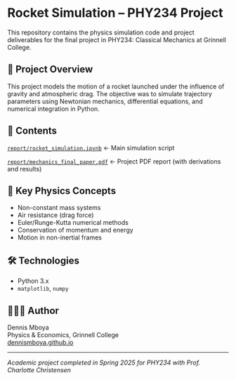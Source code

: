 # Rocket Simulation – PHY234 Project

This repository contains the physics simulation code and project deliverables for the final project in PHY234: Classical Mechanics at Grinnell College.

## 🚀 Project Overview

This project models the motion of a rocket launched under the influence of gravity and atmospheric drag. The objective was to simulate trajectory parameters using Newtonian mechanics, differential equations, and numerical integration in Python.

## 📂 Contents

[`report/rocket_simulation.ipynb`](./report/rocket_simulation.ipynb) ← Main simulation script

[`report/mechanics_final_paper.pdf`](./report/mechanics_final_paper.pdf) ← Project PDF report (with derivations and results)

## 🧪 Key Physics Concepts

- Non-constant mass systems
- Air resistance (drag force)
- Euler/Runge-Kutta numerical methods
- Conservation of momentum and energy
- Motion in non-inertial frames

## 🛠️ Technologies

- Python 3.x
- `matplotlib`, `numpy`

## 👨🏽‍🔬 Author

Dennis Mboya  
Physics & Economics, Grinnell College  
[dennismboya.github.io](https://github.com/dennismboya)

---

*Academic project completed in Spring 2025 for PHY234 with Prof. Charlotte Christensen*


